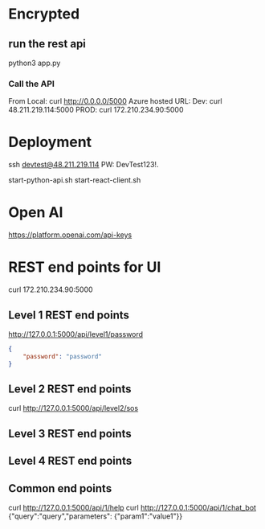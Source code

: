 
# Encrypted

##  run the rest api
python3 app.py

### Call the API
From Local: curl http://0.0.0.0/5000
Azure hosted URL: 
Dev: curl 48.211.219.114:5000
PROD: curl 172.210.234.90:5000

# Deployment
ssh devtest@48.211.219.114
PW: DevTest123!.

start-python-api.sh
start-react-client.sh


# Open AI
https://platform.openai.com/api-keys

# REST end points for UI
curl 172.210.234.90:5000

## Level 1 REST end points
http://127.0.0.1:5000/api/level1/password
```json
{
    "password": "password"
}
```
## Level 2 REST end points
curl http://127.0.0.1:5000/api/level2/sos

## Level 3 REST end points

## Level 4 REST end points

## Common end points
curl http://127.0.0.1:5000/api/1/help
curl http://127.0.0.1:5000/api/1/chat_bot
{"query":"query","parameters": {"param1":"value1"}}


